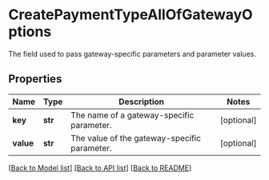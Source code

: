 # CreatePaymentTypeAllOfGatewayOptions

The field used to pass gateway-specific parameters and parameter values. 
## Properties
Name | Type | Description | Notes
------------ | ------------- | ------------- | -------------
**key** | **str** | The name of a gateway-specific parameter.  | [optional] 
**value** | **str** | The value of the gateway-specific parameter.  | [optional] 

[[Back to Model list]](../README.md#documentation-for-models) [[Back to API list]](../README.md#documentation-for-api-endpoints) [[Back to README]](../README.md)


